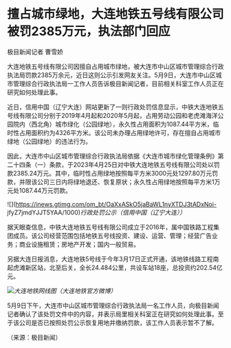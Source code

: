# 擅占城市绿地，大连地铁五号线有限公司被罚2385万元，执法部门回应

极目新闻记者 曹雪娇

大连地铁五号线有限公司因擅自占用城市绿地，被大连市中山区城市管理综合行政执法局罚款2385万余元，近日这则公示引发网友关注。5月9日，大连市中山区城市管理综合行政执法局一工作人员告诉极目新闻记者，目前相关科室工作人员正在研究如何处理此事。

近日，信用中国（辽宁大连）网站更新了一则行政处罚信息显示，中铁大连地铁五号线有限公司分别于2019年4月起和2020年5月起，占用劳动公园和老虎滩海洋公园院内（西北角）城市绿化（公园绿地），永久性占用面积为1087.44平方米，临时性占用面积约为4326平方米。该公司未办理占用绿地许可，存在擅自占用城市绿地（公园绿地）的违法行为。

因此，大连市中山区城市管理综合行政执法局依据《大连市城市绿化管理条例》第二十四条（一）条款，于2023年4月25日对中铁大连地铁五号线有限公司处以罚款2385.24万元。其中，临时性占用绿地按照每平方米3000元处1297.80万元罚款，并限该公司三日内将绿地退还、恢复原状；永久性占用绿地按照每平方米1万元处1087.44万元罚款。

![](https://inews.gtimg.com/om_bt/OaXxASkO5jaBaWL1nyXTDJ3tADxNoi-
jfyZ7jmdYJJT5YAA/1000)_行政处罚公示（信用中国（辽宁大连））_

据天眼查信息，中铁大连地铁五号线有限公司成立于2016年，属中国铁路工程集团成员。该公司经营范围包括地铁五号线投资、建设、运营、管理；经营广告业务；商业设施租赁；房地产开发；国内一般贸易。

另据大连日报消息，大连地铁5号线于今年3月17日正式开通，该地铁线路工程南起虎滩新区站，北至后关，全长24.484公里，共设车站18座，总投资约202.54亿元。

![](https://inews.gtimg.com/om_bt/OtOkfsAeqSk9LdJxYeIectFhr8__3JAMU-s5bDd_PXprMAA/1000)_大连地铁网线图（大连地铁官方微博）_

5月9日下午，大连市中山区城市管理综合行政执法局一名工作人员，向极目新闻记者确认了该处罚文件中的内容，并表示局里相关科室正在研究如何处理此事。至于该公司是否已按照处罚公示恢复用地并缴纳罚款，该工作人员表示暂不了解。

（来源：极目新闻）

